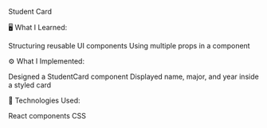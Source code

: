 Student Card

🖥 What I Learned:

Structuring reusable UI components
Using multiple props in a component

⚙ What I Implemented:

Designed a StudentCard component
Displayed name, major, and year inside a styled card

🔧 Technologies Used:

React components
CSS
